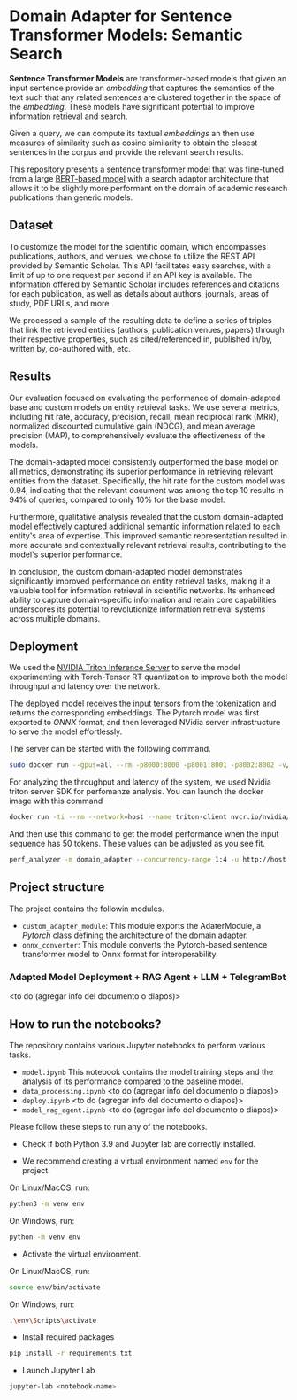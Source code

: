 # Domain Adapter for Sentence Transformer Models: Semantic Search

**Sentence Transformer Models** are transformer-based models that given an input sentence provide an _embedding_ that captures the semantics of the text such that any related sentences are clustered together in the space of the _embedding_. These models have significant potential to improve information retrieval and search.

Given a query, we can compute its textual _embeddings_ an then use measures of similarity such as cosine similarity to obtain the closest sentences in the corpus and provide the relevant search results.

This repository presents a sentence transformer model that was fine-tuned from a large [BERT-based model](https://huggingface.co/sentence-transformers/all-MiniLM-L12-v2) with a search adaptor architecture that allows it to be slightly more performant on the domain of academic research publications than generic models.

## Dataset
To customize the model for the scientific domain, which encompasses publications, authors, and venues, we chose to utilize the REST API provided by Semantic Scholar. 
This API facilitates easy searches, with a limit of up to one request per second if an API key is available. The information offered by Semantic Scholar includes references and citations for each publication, as well as details about authors, journals, areas of study, PDF URLs, and more. 

We processed a sample of the resulting data to define a series of triples that link the retrieved entities (authors, publication venues, papers) through their respective properties, such as cited/referenced in, published in/by, written by, co-authored with, etc.

## Results
Our evaluation focused on evaluating the performance of domain-adapted base and custom models on entity retrieval tasks. We use several metrics, including hit rate, accuracy, precision, recall, mean reciprocal rank (MRR), normalized discounted cumulative gain (NDCG), and mean average precision (MAP), to comprehensively evaluate the effectiveness of the models.

The domain-adapted model consistently outperformed the base model on all metrics, demonstrating its superior performance in retrieving relevant entities from the dataset. Specifically, the hit rate for the custom model was 0.94, indicating that the relevant document was among the top 10 results in 94% of queries, compared to only 10% for the base model. 

Furthermore, qualitative analysis revealed that the custom domain-adapted model effectively captured additional semantic information related to each entity's area of ​​expertise. This improved semantic representation resulted in more accurate and contextually relevant retrieval results, contributing to the model's superior performance.

In conclusion, the custom domain-adapted model demonstrates significantly improved performance on entity retrieval tasks, making it a valuable tool for information retrieval in scientific networks. Its enhanced ability to capture domain-specific information and retain core capabilities underscores its potential to revolutionize information retrieval systems across multiple domains.

## Deployment

We used the [NVIDIA Triton Inference Server](https://github.com/triton-inference-server) to serve the model experimenting with Torch-Tensor RT quantization to improve both the model throughput and latency over the network.

The deployed model receives the input tensors from the tokenization and returns the corresponding embeddings. The Pytorch model was first exported to _ONNX_ format, and then leveraged NVidia server infrastructure to serve the model effortlessly.

The server can be started with the following command.

```sh
sudo docker run --gpus=all --rm -p8000:8000 -p8001:8001 -p8002:8002 -v/absolute_path_/model_repository:/models nvcr.io/nvidia/tritonserver:24.04-py3 tritonserver --model-repository=/models
```

For analyzing the throughput and latency of the system, we used Nvidia triton server SDK for perfomanze analysis. You can launch the docker image with this command

```sh
docker run -ti --rm --network=host --name triton-client nvcr.io/nvidia/tritonserver:24.04-py3-sdk
```

And then use this command to get the model performance when the input sequence has 50 tokens. These values can be adjusted as you see fit.

```sh
perf_analyzer -m domain_adapter --concurrency-range 1:4 -u http://host.docker.internal:8000 --shape attention_mask:1,50 --shape input_ids:1,50 --shape token_type_ids:1,50
```

## Project structure

The project contains the followin modules.

- `custom_adapter_module`: This module exports the AdaterModule, a _Pytorch_ class defining the architecture of the domain adapter.
- `onnx_converter`: This module converts the Pytorch-based sentence transformer model to Onnx format for interoperability.

### Adapted Model Deployment + RAG Agent + LLM + TelegramBot
<to do (agregar info del documento o diapos)>

## How to run the notebooks?

The repository contains various Jupyter notebooks to perform various tasks.

- `model.ipynb` This notebook contains the model training steps and the analysis of its performance compared to the baseline model.
- `data_processing.ipynb` <to do (agregar info del documento o diapos)>
- `deploy.ipynb` <to do (agregar info del documento o diapos)>
- `model_rag_agent.ipynb` <to do (agregar info del documento o diapos)>


Please follow these steps to run any of the notebooks.

- Check if both Python 3.9 and Jupyter lab are correctly installed.

- We recommend creating a virtual environment named `env` for the project.

On Linux/MacOS, run:

```sh
python3 -m venv env
```

On Windows, run:

```sh
python -m venv env
```

- Activate the virtual environment.

On Linux/MacOS, run:

```sh
source env/bin/activate
```

On Windows, run:

```sh
.\env\Scripts\activate
```

- Install required packages

```sh
pip install -r requirements.txt
```

- Launch Jupyter Lab

```sh
jupyter-lab <notebook-name>
```
